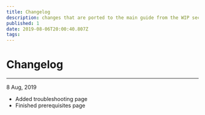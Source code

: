 ```yaml
---
title: Changelog
description: changes that are ported to the main guide from the WIP sections
published: 1
date: 2019-08-06T20:00:40.807Z
tags: 
---
```


# Changelog

---
8 Aug, 2019

- Added troubleshooting page
- Finished prerequisites page